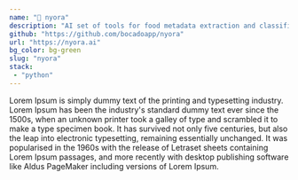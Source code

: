 ```yaml
---
name: "🤖 nyora"
description: "AI set of tools for food metadata extraction and classification"
github: "https://github.com/bocadoapp/nyora"
url: "https://nyora.ai"
bg_color: bg-green
slug: "nyora"
stack:
 - "python"
---
```

Lorem Ipsum is simply dummy text of the printing and typesetting industry. Lorem Ipsum has been the industry's standard dummy text ever since the 1500s, when an unknown printer took a galley of type and scrambled it to make a type specimen book. It has survived not only five centuries, but also the leap into electronic typesetting, remaining essentially unchanged. It was popularised in the 1960s with the release of Letraset sheets containing Lorem Ipsum passages, and more recently with desktop publishing software like Aldus PageMaker including versions of Lorem Ipsum.
